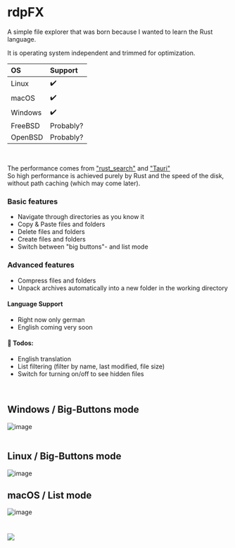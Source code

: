 # rdpFX
A simple file explorer that was born because I wanted to learn the Rust language.

It is operating system independent and trimmed for optimization.

| OS      |  Support  |
|:--------|:----------|
| Linux   | ✔️         |
| macOS   | ✔️         |
| Windows | ✔️         |
| FreeBSD | Probably? |
| OpenBSD | Probably? |
<br>

The performance comes from ["rust_search"](https://crates.io/crates/rust_search) and ["Tauri"](https://tauri.app/)
<br>So high performance is achieved purely by Rust and the speed of the disk, without path caching (which may come later).

### Basic features
- Navigate through directories as you know it
- Copy & Paste files and folders
- Delete files and folders
- Create files and folders
- Switch between "big buttons"- and list mode

### Advanced features
- Compress files and folders
- Unpack archives automatically into a new folder in the working directory

#### Language Support
- Right now only german
- English coming very soon

#### 📝 Todos:
- English translation
- List filtering (filter by name, last modified, file size)
- Switch for turning on/off to see hidden files
<br>

## Windows / Big-Buttons mode
![image](https://github.com/RickyDane/rdpFX/assets/82893522/08c37079-ebc3-427a-b984-ca8c4db8bdf6)
<br><br>
## Linux / Big-Buttons mode
![image](https://github.com/RickyDane/rdpFX/assets/82893522/5ec44fe3-d977-4ecc-bfde-7740382cfeb5)
## macOS / List mode
![image](https://github.com/RickyDane/rdpFX/assets/82893522/743ff133-dda6-4f96-9864-9b8be006103e)



#
<a href="https://www.buymeacoffee.com/rdpsoft"><img src="https://img.buymeacoffee.com/button-api/?text=Buy me a coffee&emoji=&slug=rdpsoft&button_colour=BD5FFF&font_colour=ffffff&font_family=Poppins&outline_colour=000000&coffee_colour=FFDD00" /></a>
